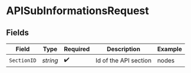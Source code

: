 # APISubInformationsRequest


## Fields

| Field                 | Type                  | Required              | Description           | Example               |
| --------------------- | --------------------- | --------------------- | --------------------- | --------------------- |
| `SectionID`           | *string*              | :heavy_check_mark:    | Id of the API section | nodes                 |